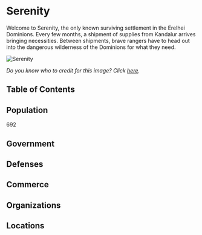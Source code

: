# Serenity <!-- omit in toc -->

Welcome to Serenity, the only known surviving settlement in the Erelhei Dominions. Every few months, a shipment of supplies from Kandalur arrives bringing necessities. Between shipments, brave rangers have to head out into the dangerous wilderness of the Dominions for what they need.

![Serenity](https://wallpaperplay.com/walls/full/f/2/d/12543.jpg)

*Do you know who to credit for this image? Click [here](https://airtable.com/shr3qtfCwGUUMYQqI).*

## Table of Contents <!-- omit in toc -->

## Population

692

## Government

## Defenses

## Commerce

## Organizations

## Locations
